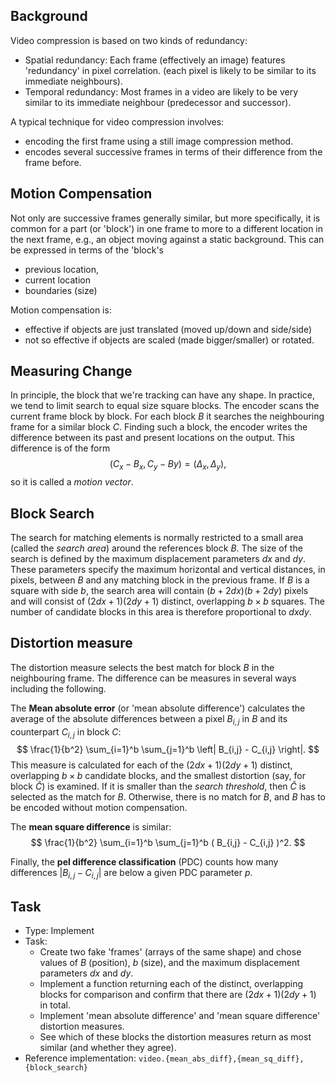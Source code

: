 ## Background

Video compression is based on two kinds of redundancy:
- Spatial redundancy: Each frame (effectively an image) features 'redundancy' in pixel correlation.
    (each pixel is likely to be similar to its immediate neighbours).
- Temporal redundancy:
    Most frames in a video are likely to be very similar to its immediate neighbour (predecessor and successor).

A typical technique for video compression involves:
- encoding the first frame using a still image compression method.
- encodes several successive frames in terms of their difference from the frame before.


## Motion Compensation

Not only are successive frames generally similar,
but more specifically, it is common for a part (or 'block') in one frame to more to a different location in the next frame,
e.g., an object moving against a static background.
This can be expressed in terms of the 'block's
- previous location,
- current location
- boundaries (size)

Motion compensation is:
- effective if objects are just translated (moved up/down and side/side)
- not so effective if objects are scaled (made bigger/smaller) or rotated.


## Measuring Change

In principle, the block that we're tracking can have any shape.
In practice, we tend to limit search to equal size square blocks.
The encoder scans the current frame block by block.
For each block $B$ it searches the neighbouring frame for a similar block $C$.
Finding such a block, the encoder writes the difference between its past and present locations on the output.
This difference is of the form
$$
    (C_x - B_x, C_y - By) = ( \Delta_x, \Delta_y),
$$
so it is called a _motion vector_. 


## Block Search

The search for matching elements is normally restricted to
a small area (called the _search area_) around the references block $B$.
The size of the search is defined by the maximum displacement parameters $dx$ and $dy$.
These parameters specify the maximum horizontal and vertical distances, in pixels,
between $B$ and any matching block in the previous frame.
If $B$ is a square with side $b$, the search area will contain $(b + 2dx)(b + 2dy)$ pixels
and will consist of $(2dx+1)(2dy +1)$ distinct, overlapping $b \times b$ squares.
The number of candidate blocks in this area is therefore proportional to $dxdy$.

## Distortion measure

The distortion measure selects the best match for block $B$ in the neighbouring frame.
The difference can be measures in several ways including the following.

The **Mean absolute error** (or 'mean absolute difference') calculates the 
average of the absolute differences between a pixel $B_{i,j}$ in $B$ and its counterpart $C_{i,j}$ in block $C$:
$$
    \frac{1}{b^2} \sum_{i=1}^b \sum_{j=1}^b \left| B_{i,j} - C_{i,j}  \right|.
$$
This measure is calculated for each of the $(2dx+1)(2dy +1)$ distinct, overlapping
$b \times b$ candidate blocks, and the smallest distortion (say, for block $\hat{C}$) is examined.
If it is smaller than the _search threshold_,
then $\hat{C}$ is selected as the match for $B$.
Otherwise, there is no match for $B$, and $B$ has to be encoded without motion compensation.

The **mean square difference** is similar:
$$
    \frac{1}{b^2} \sum_{i=1}^b \sum_{j=1}^b ( B_{i,j} - C_{i,j}  )^2.
$$

Finally, the **pel difference classification** (PDC) counts how many differences
$|B_{i,j} - C_{i,j}|$ are below a given PDC parameter $p$.


## Task

- Type: Implement
- Task:
    - Create two fake 'frames'
        (arrays of the same shape)
        and chose values of
        $B$ (position), 
        $b$ (size),
        and the maximum displacement parameters
        $dx$ and $dy$.
    - Implement a function returning each of the distinct,
        overlapping blocks for comparison and 
        confirm that there are $(2dx+1)(2dy +1)$ in total.
    - Implement
        'mean absolute difference' and
        'mean square difference' distortion measures.
    - See which of these blocks the
        distortion measures return as most similar
        (and whether they agree).
- Reference implementation:
    `video.{mean_abs_diff},{mean_sq_diff},{block_search}`
